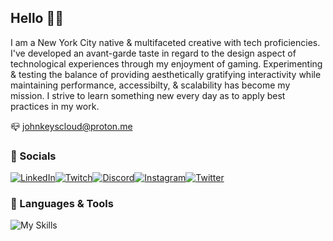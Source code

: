 ## Hello ✌🏽
I am a New York City native & multifaceted creative with tech proficiencies. I've developed an avant-garde taste in regard to the design aspect of technological experiences through my enjoyment of gaming. Experimenting & testing the balance of providing aesthetically gratifying interactivity while maintaining performance, accessibilty, & scalability has become my mission. I strive to learn something new every day as to apply best practices in my work.

📪 [johnkeyscloud@proton.me](mailto:johnkeyscloud@proton.me?subject=[GitHub])



### 📱 Socials
[![LinkedIn](https://img.shields.io/badge/LinkedIn-0077B5?style=for-the-badge&logo=linkedin&logoColor=white)](https://www.linkedin.com/in/johnkeyscloud/)[![Twitch](https://img.shields.io/badge/Twitch-9146FF?style=for-the-badge&logo=twitch&logoColor=white)](https://www.twitch.tv/johnkeyscloud)[![Discord](https://img.shields.io/badge/Discord-7289DA?style=for-the-badge&logo=discord&logoColor=white)](https://discord.gg/sMuXrzpKv3)[![Instagram](https://img.shields.io/badge/Instagram-E4405F?style=for-the-badge&logo=instagram&logoColor=white)](https://www.instagram.com/johnkeyscloud/)[![Twitter](https://img.shields.io/badge/Twitter-1DA1F2?style=for-the-badge&logo=twitter&logoColor=white)](https://twitter.com/JohnKeysCloud)



### 🚀 Languages & Tools
![My Skills](https://skillicons.dev/icons?i=html,css,javascript,sass,bootstrap,webpack,nodejs,jest,git,github,discord,vscode,vim)
